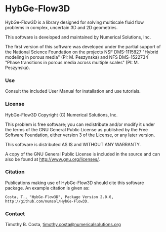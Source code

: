 # HybGe-Flow3D #

HybGe-Flow3D is a library designed for solving multiscale fluid flow problems in complex, uncertain 3D and 2D geometries.

This software is developed and maintained by Numerical Solutions, Inc.

The first version of this software was developed under the partial support of the National Science
Foundation on the projects NSF DMS-1115827 "Hybrid modeling in porous media" (PI: M. Peszynska)
and NFS DMS-1522734 "Phase transitions in porous media across multiple scales" (PI: M. Peszynska).

### Use ###

Consult the included User Manual for installation and use tutorials.

### License ###

HybGe-Flow3D Copyright (C) Numerical Solutions, Inc.

This problem is free software; you can redistribute and/or modify it under the terms of the GNU General Public License as published by the Free Software Foundation, either version 3 of the License, or any later version.

This software is distributed AS IS and
WITHOUT ANY WARRANTY.

A copy of the GNU General Public License is included in the source and
can also be found at http://www.gnu.org/licenses/.

### Citation ###

Publications making use of HybGe-Flow3D should cite this software package. An example citation is given as:

    Costa, T., "HybGe-Flow3D", Package Version 2.0.0,
    http://github.com/numsol/HybGe-Flow3D.

### Contact ###

Timothy B. Costa, timothy.costa@numericalsolutions.org
